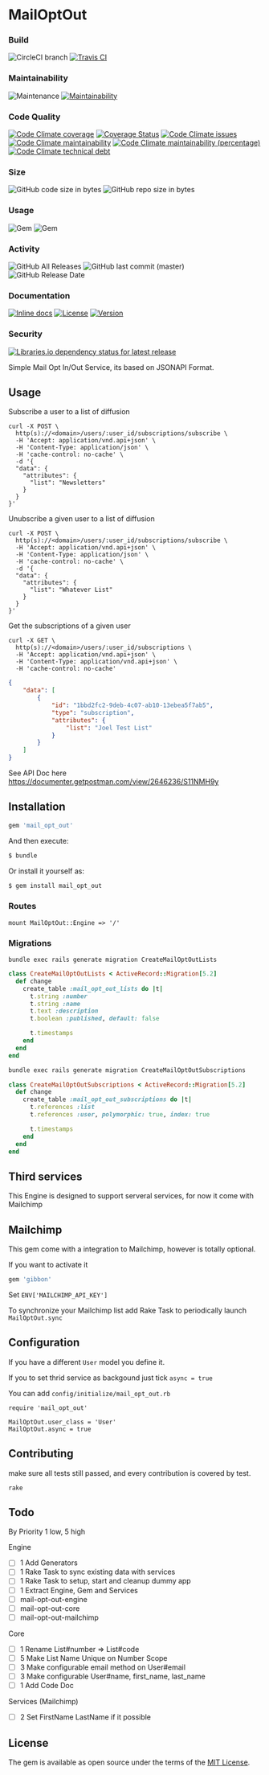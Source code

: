 # MailOptOut

### Build

![CircleCI branch](https://img.shields.io/circleci/project/github/ImpactMapper/mail_opt_out/master.svg)
[![Travis CI](https://img.shields.io/travis/ImpactMapper/mail_opt_out.svg?branch=master)](https://travis-ci.org/ImpactMapper/mail_opt_out)

### Maintainability

![Maintenance](https://img.shields.io/maintenance/yes/2019.svg)
[![Maintainability](https://api.codeclimate.com/v1/badges/51aa08d8908ab501d537/maintainability)](https://codeclimate.com/github/ImpactMapper/mail_opt_out/maintainability)

### Code Quality 

[![Code Climate coverage](https://img.shields.io/codeclimate/coverage/ImpactMapper/mail_opt_out.svg)](https://codeclimate.com/github/ImpactMapper/mail_opt_out)
[![Coverage Status](https://coveralls.io/repos/github/ImpactMapper/mail_opt_out/badge.svg?branch=master)](https://coveralls.io/github/ImpactMapper/mail_opt_out?branch=master)
[![Code Climate issues](https://img.shields.io/codeclimate/issues/ImpactMapper/mail_opt_out.svg)](https://codeclimate.com/github/ImpactMapper/mail_opt_out/issues)
[![Code Climate maintainability](https://img.shields.io/codeclimate/maintainability/ImpactMapper/mail_opt_out.svg)](https://codeclimate.com/github/ImpactMapper/mail_opt_out/progress/maintainability)
[![Code Climate maintainability (percentage)](https://img.shields.io/codeclimate/maintainability-percentage/ImpactMapper/mail_opt_out.svg)](https://codeclimate.com/github/ImpactMapper/mail_opt_out/code)
[![Code Climate technical debt](https://img.shields.io/codeclimate/tech-debt/ImpactMapper/mail_opt_out.svg)](https://codeclimate.com/github/ImpactMapper/mail_opt_out/trends/technical_debt)

### Size 

![GitHub code size in bytes](https://img.shields.io/github/languages/code-size/ImpactMapper/mail_opt_out.svg)
![GitHub repo size in bytes](https://img.shields.io/github/repo-size/ImpactMapper/mail_opt_out.svg)

### Usage 

![Gem](https://img.shields.io/gem/dv/mail_opt_out/0.1.0.svg)
![Gem](https://img.shields.io/gem/v/mail_opt_out.svg)
  
### Activity

![GitHub All Releases](https://img.shields.io/github/downloads/ImpactMapper/mail_opt_out/total.svg)
![GitHub last commit (master)](https://img.shields.io/github/last-commit/ImpactMapper/mail_opt_out/master.svg)
![GitHub Release Date](https://img.shields.io/github/release-date/ImpactMapper/mail_opt_out.svg)

### Documentation 
  
[![Inline docs](http://inch-ci.org/github/ImpactMapper/mail_opt_out.svg?branch=master)](http://inch-ci.org/github/ImpactMapper/mail_opt_out)
[![License](https://img.shields.io/badge/license-MIT-brightgreen.svg?style=flat-square)](http://opensource.org/licenses/MIT)
[![Version](https://img.shields.io/gem/v/vcr.svg?style=flat-square)](https://rubygems.org/gems/mail_opt_out)

### Security 

[![Libraries.io dependency status for latest release](https://img.shields.io/librariesio/release/ImpactMapper/mail_opt_out.svg)](https://libraries.io/github/ImpactMapper/mail_opt_out)

Simple Mail Opt In/Out Service, its based on JSONAPI Format.

## Usage

Subscribe a user to a list of diffusion 

```shell
curl -X POST \
  http(s)://<domain>/users/:user_id/subscriptions/subscribe \
  -H 'Accept: application/vnd.api+json' \
  -H 'Content-Type: application/json' \
  -H 'cache-control: no-cache' \
  -d '{
  "data": {
    "attributes": {
      "list": "Newsletters"
    }
  }
}'
```

Unubscribe a given user to a list of diffusion 

```shell
curl -X POST \
  http(s)://<domain>/users/:user_id/subscriptions/subscribe \
  -H 'Accept: application/vnd.api+json' \
  -H 'Content-Type: application/json' \
  -H 'cache-control: no-cache' \
  -d '{
  "data": {
    "attributes": {
      "list": "Whatever List"
    }
  }
}'
```

Get the subscriptions of a given user


```shell
curl -X GET \
  http(s)://<domain>/users/:user_id/subscriptions \
  -H 'Accept: application/vnd.api+json' \
  -H 'Content-Type: application/vnd.api+json' \
  -H 'cache-control: no-cache'
```

```json
{
    "data": [
        {
            "id": "1bbd2fc2-9deb-4c07-ab10-13ebea5f7ab5",
            "type": "subscription",
            "attributes": {
                "list": "Joel Test List"
            }
        }
    ]
}
```

See API Doc here https://documenter.getpostman.com/view/2646236/S11NMH9y

## Installation

```ruby
gem 'mail_opt_out'
```

And then execute:
```bash
$ bundle
```

Or install it yourself as:
```bash
$ gem install mail_opt_out
```

### Routes 

```shell
mount MailOptOut::Engine => '/'
```

### Migrations

`bundle exec rails generate migration CreateMailOptOutLists`

```ruby
class CreateMailOptOutLists < ActiveRecord::Migration[5.2]
  def change
    create_table :mail_opt_out_lists do |t|
      t.string :number
      t.string :name
      t.text :description
      t.boolean :published, default: false

      t.timestamps
    end
  end
end
```

```bash
bundle exec rails generate migration CreateMailOptOutSubscriptions
```

```ruby
class CreateMailOptOutSubscriptions < ActiveRecord::Migration[5.2]
  def change
    create_table :mail_opt_out_subscriptions do |t|
      t.references :list
      t.references :user, polymorphic: true, index: true

      t.timestamps
    end
  end
end
```

## Third services 

This Engine is designed to support serveral services, for now it come with Mailchimp

## Mailchimp

This gem come with a integration to Mailchimp, however is totally optional.

If you want to activate it 

```ruby
gem 'gibbon'
```

Set `ENV['MAILCHIMP_API_KEY']`

To synchronize your Mailchimp list add Rake Task to periodically launch `MailOptOut.sync`

## Configuration 

If you have a different `User` model you define it.

If you to set thrid service as backgound just tick `async = true`

You can add `config/initialize/mail_opt_out.rb`

```
require 'mail_opt_out'

MailOptOut.user_class = 'User'
MailOptOut.async = true
```

## Contributing

make sure all tests still passed, and every contribution is covered by test.

`rake`

## Todo

By Priority 1 low, 5 high

Engine
- [ ] 1 Add Generators 
- [ ] 1 Rake Task to sync existing data with services 
- [ ] 1 Rake Task to setup, start and cleanup dummy app 
- [ ] 1 Extract Engine, Gem and Services 
- [ ] mail-opt-out-engine
- [ ] mail-opt-out-core
- [ ] mail-opt-out-mailchimp

Core 
- [ ] 1 Rename List#number => List#code
- [ ] 5 Make List Name Unique on Number Scope
- [ ] 3 Make configurable email method on User#email
- [ ] 3 Make configurable User#name, first_name, last_name
- [ ] 1 Add Code Doc

Services (Mailchimp)
- [ ] 2 Set FirstName LastName if it possible 

## License

The gem is available as open source under the terms of the [MIT License](https://opensource.org/licenses/MIT).

